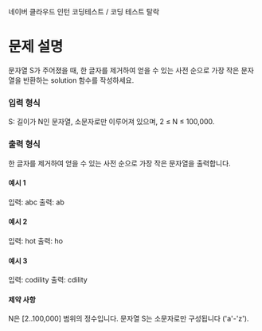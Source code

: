 네이버 클라우드 인턴 코딩테스트 / 코딩 테스트 탈락

# 문제 설명

문자열 S가 주어졌을 때, 한 글자를 제거하여 얻을 수 있는 사전 순으로 가장 작은 문자열을 반환하는 solution 함수를 작성하세요.

### 입력 형식

S: 길이가 N인 문자열, 소문자로만 이루어져 있으며, 2 ≤ N ≤ 100,000.

### 출력 형식

한 글자를 제거하여 얻을 수 있는 사전 순으로 가장 작은 문자열을 출력합니다.

#### 예시 1

입력: abc
출력: ab

#### 예시 2

입력: hot
출력: ho

#### 예시 3

입력: codility
출력: cdility

#### 제약 사항

N은 [2..100,000] 범위의 정수입니다.
문자열 S는 소문자로만 구성됩니다 ('a'-'z').
